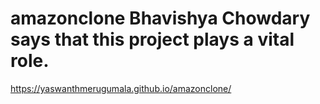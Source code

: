 # amazonclone Bhavishya Chowdary says that this project plays a vital role. 
https://yaswanthmerugumala.github.io/amazonclone/
